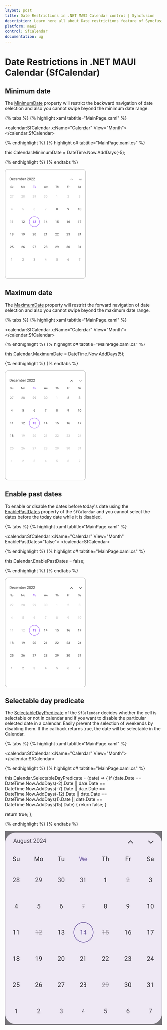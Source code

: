 ```yaml
---
layout: post
title: Date Restrictions in .NET MAUI Calendar control | Syncfusion
description: Learn here all about Date restrictions feature of Syncfusion .NET MAUI Calendar (SfCalendar) control and more.
platform: maui
control: SfCalendar
documentation: ug
---
```


# Date Restrictions in .NET MAUI Calendar (SfCalendar)

## Minimum date
The [MinimumDate](https://help.syncfusion.com/cr/maui/Syncfusion.Maui.Calendar.SfCalendar.html#Syncfusion_Maui_Calendar_SfCalendar_MinimumDate) property will restrict the backward navigation of date selection and also you cannot swipe beyond the minimum date range.

{% tabs %}
{% highlight xaml tabtitle="MainPage.xaml" %}

<calendar:SfCalendar  x:Name="Calendar" 
                        View="Month">
</calendar:SfCalendar>

{% endhighlight %}
{% highlight c# tabtitle="MainPage.xaml.cs" %}

  this.Calendar.MinimumDate = DateTime.Now.AddDays(-5);

{% endhighlight %}
{% endtabs %}

![Month view minimum datetime in .NET MAUI Calendar.](images/date-restriction/net-maui-month-view-minimum-date.png)

## Maximum date
The [MaximumDate](https://help.syncfusion.com/cr/maui/Syncfusion.Maui.Calendar.SfCalendar.html#Syncfusion_Maui_Calendar_SfCalendar_MaximumDate) property will restrict the forward navigation of date selection and also you cannot swipe beyond the maximum date range.

{% tabs %}
{% highlight xaml tabtitle="MainPage.xaml" %}

<calendar:SfCalendar  x:Name="Calendar" 
                        View="Month">
</calendar:SfCalendar>

{% endhighlight %}
{% highlight c# tabtitle="MainPage.xaml.cs" %}

this.Calendar.MaximumDate = DateTime.Now.AddDays(5);

{% endhighlight %}
{% endtabs %}

![Month view maximum dtetime in .NET MAUI Calendar.](images/date-restriction/net-maui-month-view-maximum-date.png)

## Enable past dates
To enable or disable the dates before today's date using the [EnablePastDates](https://help.syncfusion.com/cr/maui/Syncfusion.Maui.Calendar.SfCalendar.html#Syncfusion_Maui_Calendar_SfCalendar_EnablePastDates) property of the `SfCalendar` and you cannot select the dates before the today date while it is disabled.

{% tabs %}
{% highlight xaml tabtitle="MainPage.xaml" %}

<calendar:SfCalendar  x:Name="Calendar" 
                        View="Month"
                        EnablePastDates="false">
</calendar:SfCalendar>

{% endhighlight %}
{% highlight c# tabtitle="MainPage.xaml.cs" %}

this.Calendar.EnablePastDates = false;

{% endhighlight %}
{% endtabs %}

![Month view enable past dates in .NET MAUI Calendar.](images/date-restriction/enable-past-date-in-net-maui-calendar.png)

## Selectable day predicate
The [SelectableDayPredicate](https://help.syncfusion.com/cr/maui/Syncfusion.Maui.Calendar.SfCalendar.html#Syncfusion_Maui_Calendar_SfCalendar_SelectableDayPredicate) of the `SfCalendar` decides whether the cell is selectable or not in calendar and if you want to disable the particular selected date in a calendar. Easily prevent the selection of weekends by disabling them. If the callback returns true, the date will be selectable in the Calendar.

{% tabs %}
{% highlight xaml tabtitle="MainPage.xaml" %}

<calendar:SfCalendar  x:Name="Calendar" 
                        View="Month">
</calendar:SfCalendar>

{% endhighlight %}
{% highlight c# tabtitle="MainPage.xaml.cs" %}

this.Calendar.SelectableDayPredicate = (date) =>
{
  if (date.Date == DateTime.Now.AddDays(-2).Date || date.Date == DateTime.Now.AddDays(-7).Date || date.Date == DateTime.Now.AddDays(-12).Date || date.Date == DateTime.Now.AddDays(1).Date || date.Date == DateTime.Now.AddDays(15).Date)
  {
    return false;
  }
  
  return true;
};

{% endhighlight %}
{% endtabs %}

![Month view selectable day predicate in .NET MAUI Calendar.](images/date-restriction/net-maui-selectable-day-predicate.jpg)